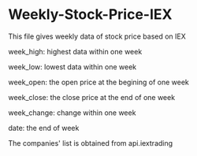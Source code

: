 # Weekly-Stock-Price-IEX
This file gives weekly data of stock price based on IEX

  week_high: highest data within one week
  
  week_low: lowest data within one week
  
  week_open: the open price at the begining of one week
  
  week_close: the close price at the end of one week
  
  week_change: change within one week
  
  date: the end of week
  
The companies' list is obtained from api.iextrading
